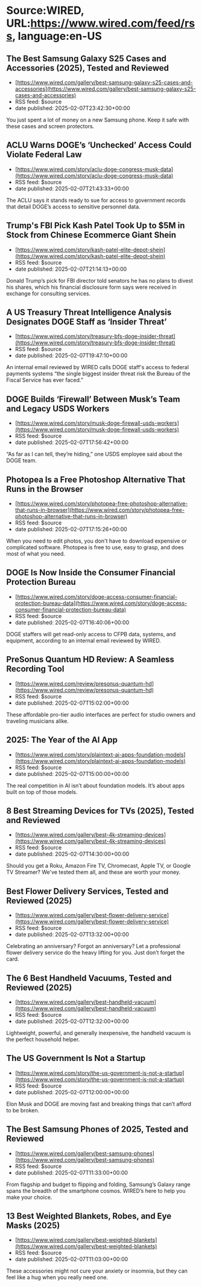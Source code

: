 # Source:WIRED, URL:https://www.wired.com/feed/rss, language:en-US

## The Best Samsung Galaxy S25 Cases and Accessories (2025), Tested and Reviewed
 - [https://www.wired.com/gallery/best-samsung-galaxy-s25-cases-and-accessories](https://www.wired.com/gallery/best-samsung-galaxy-s25-cases-and-accessories)
 - RSS feed: $source
 - date published: 2025-02-07T23:42:30+00:00

You just spent a lot of money on a new Samsung phone. Keep it safe with these cases and screen protectors.

## ACLU Warns DOGE’s ‘Unchecked’ Access Could Violate Federal Law
 - [https://www.wired.com/story/aclu-doge-congress-musk-data](https://www.wired.com/story/aclu-doge-congress-musk-data)
 - RSS feed: $source
 - date published: 2025-02-07T21:43:33+00:00

The ACLU says it stands ready to sue for access to government records that detail DOGE’s access to sensitive personnel data.

## Trump's FBI Pick Kash Patel Took Up to $5M in Stock from Chinese Ecommerce Giant Shein
 - [https://www.wired.com/story/kash-patel-elite-depot-shein](https://www.wired.com/story/kash-patel-elite-depot-shein)
 - RSS feed: $source
 - date published: 2025-02-07T21:14:13+00:00

Donald Trump’s pick for FBI director told senators he has no plans to divest his shares, which his financial disclosure form says were received in exchange for consulting services.

## A US Treasury Threat Intelligence Analysis Designates DOGE Staff as ‘Insider Threat’
 - [https://www.wired.com/story/treasury-bfs-doge-insider-threat](https://www.wired.com/story/treasury-bfs-doge-insider-threat)
 - RSS feed: $source
 - date published: 2025-02-07T19:47:10+00:00

An internal email reviewed by WIRED calls DOGE staff's access to federal payments systems “the single biggest insider threat risk the Bureau of the Fiscal Service has ever faced.”

## DOGE Builds ‘Firewall’ Between Musk’s Team and Legacy USDS Workers
 - [https://www.wired.com/story/musk-doge-firewall-usds-workers](https://www.wired.com/story/musk-doge-firewall-usds-workers)
 - RSS feed: $source
 - date published: 2025-02-07T17:56:42+00:00

“As far as I can tell, they’re hiding,” one USDS employee said about the DOGE team.

## Photopea Is a Free Photoshop Alternative That Runs in the Browser
 - [https://www.wired.com/story/photopea-free-photoshop-alternative-that-runs-in-browser](https://www.wired.com/story/photopea-free-photoshop-alternative-that-runs-in-browser)
 - RSS feed: $source
 - date published: 2025-02-07T17:15:26+00:00

When you need to edit photos, you don't have to download expensive or complicated software. Photopea is free to use, easy to grasp, and does most of what you need.

## DOGE Is Now Inside the Consumer Financial Protection Bureau
 - [https://www.wired.com/story/doge-access-consumer-financial-protection-bureau-data](https://www.wired.com/story/doge-access-consumer-financial-protection-bureau-data)
 - RSS feed: $source
 - date published: 2025-02-07T16:40:06+00:00

DOGE staffers will get read-only access to CFPB data, systems, and equipment, according to an internal email reviewed by WIRED.

## PreSonus Quantum HD Review: A Seamless Recording Tool
 - [https://www.wired.com/review/presonus-quantum-hd](https://www.wired.com/review/presonus-quantum-hd)
 - RSS feed: $source
 - date published: 2025-02-07T15:02:00+00:00

These affordable pro-tier audio interfaces are perfect for studio owners and traveling musicians alike.

## 2025: The Year of the AI App
 - [https://www.wired.com/story/plaintext-ai-apps-foundation-models](https://www.wired.com/story/plaintext-ai-apps-foundation-models)
 - RSS feed: $source
 - date published: 2025-02-07T15:00:00+00:00

The real competition in AI isn’t about foundation models. It’s about apps built on top of those models.

## 8 Best Streaming Devices for TVs (2025), Tested and Reviewed
 - [https://www.wired.com/gallery/best-4k-streaming-devices](https://www.wired.com/gallery/best-4k-streaming-devices)
 - RSS feed: $source
 - date published: 2025-02-07T14:30:00+00:00

Should you get a Roku, Amazon Fire TV, Chromecast, Apple TV, or Google TV Streamer? We've tested them all, and these are worth your money.

## Best Flower Delivery Services, Tested and Reviewed (2025)
 - [https://www.wired.com/gallery/best-flower-delivery-service](https://www.wired.com/gallery/best-flower-delivery-service)
 - RSS feed: $source
 - date published: 2025-02-07T13:32:00+00:00

Celebrating an anniversary? Forgot an anniversary? Let a professional flower delivery service do the heavy lifting for you. Just don’t forget the card.

## The 6 Best Handheld Vacuums, Tested and Reviewed (2025)
 - [https://www.wired.com/gallery/best-handheld-vacuum](https://www.wired.com/gallery/best-handheld-vacuum)
 - RSS feed: $source
 - date published: 2025-02-07T12:32:00+00:00

Lightweight, powerful, and generally inexpensive, the handheld vacuum is the perfect household helper.

## The US Government Is Not a Startup
 - [https://www.wired.com/story/the-us-government-is-not-a-startup](https://www.wired.com/story/the-us-government-is-not-a-startup)
 - RSS feed: $source
 - date published: 2025-02-07T12:00:00+00:00

Elon Musk and DOGE are moving fast and breaking things that can’t afford to be broken.

## The Best Samsung Phones of 2025, Tested and Reviewed
 - [https://www.wired.com/gallery/best-samsung-phones](https://www.wired.com/gallery/best-samsung-phones)
 - RSS feed: $source
 - date published: 2025-02-07T11:33:00+00:00

From flagship and budget to flipping and folding, Samsung’s Galaxy range spans the breadth of the smartphone cosmos. WIRED’s here to help you make your choice.

## 13 Best Weighted Blankets, Robes, and Eye Masks (2025)
 - [https://www.wired.com/gallery/best-weighted-blankets](https://www.wired.com/gallery/best-weighted-blankets)
 - RSS feed: $source
 - date published: 2025-02-07T11:03:00+00:00

These accessories might not cure your anxiety or insomnia, but they can feel like a hug when you really need one.

